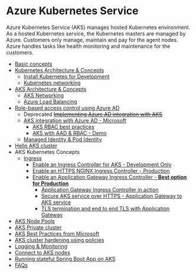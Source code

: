 # Azure Kubernetes Service

Azure Kubernetes Service (AKS) manages hosted Kubernetes environment. As a hosted Kubernetes service, the Kubernetes masters are managed by Azure. Customers only manage, maintain and pay for the agent nodes. Azure handles tasks like health monitoring and maintenance for the customers.

* [Basic concepts](https://github.com/abhinabsarkar/k8s-networking/blob/master/concepts/pod-readme.md)
* [Kubernetes Architecture & Concepts](/architecture/k8s-readme.md)
    * [Install Kubernetes for Development](/concepts/k8s-dev-install-readme.md)
    * [Kubernetes networking](https://github.com/abhinabsarkar/k8s-networking/blob/master/concepts/k8s-networking-readme.md)
* [AKS Architecture & Concepts](/architecture/aks-readme.md)
    * [AKS Networking](/architecture/aks-networking-readme.md)
    * [Azure Load Balancing](https://github.com/abhinabsarkar/azure-loadbalancing)
* [Role-based access control using Azure AD](/concepts/aks-rbac-aad-readme.md)
    * Deprecated ~~[Implementing Azure AD integration with AKS](/concepts/aks-aad-integration.md)~~
    * [AKS integration with Azure AD - Microsoft](https://docs.microsoft.com/en-us/azure/aks/azure-ad-v2)
        * [AKS RBAC best practices](/concepts/AKS-RBAC-BestPractices.pdf)
        * [AKS with AAD & RBAC - Demo](/concepts/aks-aad-readme.md)
    * [Managed Identity & Pod Identity](/architecture/pod-mi-readme.md)
* [Hello AKS cluster](/concepts/hello-aks.md)
* AKS Kubernetes Concepts
    * [Ingress](/concepts/ingress-readme.md)
        * [Enable an Ingress Controller for AKS - Development Only](/concepts/http-application-routing-readme.md)
        * [Enable an HTTPS NGINX Ingress Controller - Production](https://docs.microsoft.com/en-us/azure/aks/ingress-tls)
        * [Enable an Application Gateway Ingress Controller - **Best option for Production**](/architecture/agic-architecture-readme.md)
            * [Application Gateway Ingress Controller in action](/concepts/aks-agic-readme.md)
            * [Secure AKS service over HTTPS - Application Gateway to AKS service](https://docs.microsoft.com/en-us/azure/application-gateway/ingress-controller-expose-service-over-http-https#expose-services-over-https)
            * [TLS termination and end to end TLS with Application Gateway](https://docs.microsoft.com/en-us/azure/application-gateway/ssl-overview)
* [AKS Node Pools](/concepts/nodepools-readme.md)
* [AKS Private cluster](/concepts/aks-private-readme.md)
* [AKS Best Practices from Microsoft](/concepts/AKS-Best_practices.pdf)
* [AKS cluster hardening using policies](/concepts/aks-policies-readme.md)
* [Logging & Monitoring](/concepts/log-monitor-readme.md)
* [Connect to AKS nodes](/concepts/node-access-readme.md)
* [Running stateful Spring Boot App on AKS](https://github.com/abhinabsarkar/spring-boot-demo/blob/main/concepts/sb-stateful-aks-readme.md)
* [FAQs](/concepts/faq.md)
